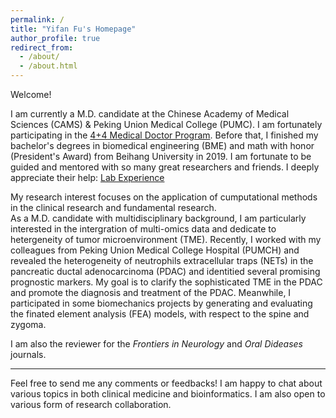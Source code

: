 ```yaml
---
permalink: /
title: "Yifan Fu's Homepage"
author_profile: true
redirect_from: 
  - /about/
  - /about.html
---
```

  
Welcome! 
  
I am currently a M.D. candidate at the Chinese Academy of Medical Sciences (CAMS) & Peking Union Medical College (PUMC). I am fortunately participating in the [4+4 Medical Doctor Program](https://mdadmission.pumc.edu.cn/mdweb/site!index). Before that, I finished my bachelor's degrees in biomedical engineering (BME) and math with honor (President's Award) from Beihang University in 2019. I am fortunate to be guided and mentored with so many great researchers and friends. I deeply appreciate their help: [Lab Experience](https://yifanfu01.github.io/cv/)  

My research interest focuses on the application of cumputational methods in the clinical research and fundamental research.  
As a M.D. candidate with multidisciplinary background, I am particularly interested in the intergration of multi-omics data and dedicate to hetergeneity of tumor microenvironment (TME). Recently, I worked with my colleagues from Peking Union Medical College Hospital (PUMCH) and revealed the heterogeneity of neutrophils extracellular traps (NETs) in the pancreatic ductal adenocarcinoma (PDAC) and identitied several promising prognostic markers. My goal is to clarify the sophisticated TME in the PDAC and promote the diagnosis and treatment of the PDAC. Meanwhile, I participated in some biomechanics projects by generating and evaluating the finated element analysis (FEA) models, with respect to the spine and zygoma.  

I am also the reviewer for the _Frontiers in Neurology_ and _Oral Dideases_ journals.


----
Feel free to send me any comments or feedbacks! I am happy to chat about various topics in both clinical medicine and bioinformatics. I am also open to various form of research collaboration.
